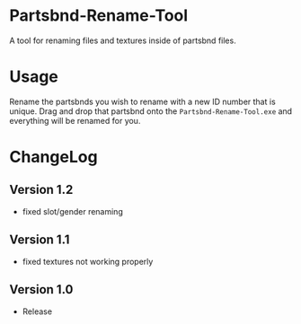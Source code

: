 # Partsbnd-Rename-Tool
A tool for renaming files and textures inside of partsbnd files.

# Usage
Rename the partsbnds you wish to rename with a new ID number that is unique. Drag and drop that partsbnd onto the `Partsbnd-Rename-Tool.exe` and everything will be renamed for you.

# ChangeLog
## Version 1.2
* fixed slot/gender renaming

## Version 1.1
* fixed textures not working properly  

## Version 1.0
* Release  